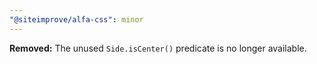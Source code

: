 ```yaml
---
"@siteimprove/alfa-css": minor
---
```


**Removed:** The unused `Side.isCenter()` predicate is no longer available.
